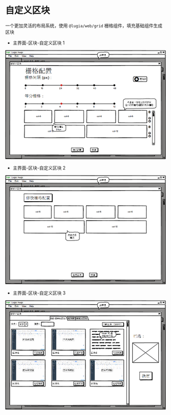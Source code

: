 # 自定义区块

一个更加灵活的布局系统，使用 `@lugia/web/grid` 栅格组件，填充基础组件生成区块

- 主界面-区块-自定义区块 1

![](./bmpr/主界面-区块-自定义区块1.png)

- 主界面-区块-自定义区块 2

![](./bmpr/主界面-区块-自定义区块2.png)

- 主界面-区块-自定义区块 3

![](./bmpr/主界面-区块-自定义区块3.png)
